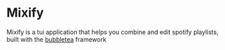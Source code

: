 # Mixify

Mixify is a tui application that helps you combine and edit spotify playlists, built with the [bubbletea](https://github.com/charmbracelet/bubbletea) framework
